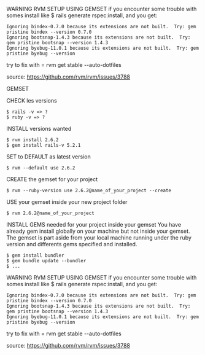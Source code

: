 WARNING RVM SETUP USING GEMSET
if you encounter some trouble with somes install like $ rails generate rspec:install, and you get:
    
    Ignoring bindex-0.7.0 because its extensions are not built.  Try: gem pristine bindex --version 0.7.0
    Ignoring bootsnap-1.4.3 because its extensions are not built.  Try: gem pristine bootsnap --version 1.4.3
    Ignoring byebug-11.0.1 because its extensions are not built.  Try: gem pristine byebug --version

try to fix with = rvm get stable --auto-dotfiles

source: https://github.com/rvm/rvm/issues/3788


GEMSET

CHECK les versions
    
    $ rails -v => ?
    $ ruby -v => ?


INSTALL versions wanted
    
    $ rvm install 2.6.2
    $ gem install rails-v 5.2.1


SET to DEFAULT as latest version
    
    $ rvm --default use 2.6.2


CREATE the gemset for your project
    
    $ rvm --ruby-version use 2.6.2@name_of_your_project --create


USE your gemset inside your new project folder
    
    $ rvm 2.6.2@name_of_your_project


INSTALL GEMS needed for your project inside your gemset
You have already gem install globally on your machine but not inside your gemset.
The gemset is part aside from your local machine running under the ruby version
and differents gems specified and installed.
    
    $ gem install bundler
    $ gem bundle update --bundler
    $ ...



WARNING RVM SETUP USING GEMSET
if you encounter some trouble with somes install like $ rails generate rspec:install, and you get:
    
    Ignoring bindex-0.7.0 because its extensions are not built.  Try: gem pristine bindex --version 0.7.0
    Ignoring bootsnap-1.4.3 because its extensions are not built.  Try: gem pristine bootsnap --version 1.4.3
    Ignoring byebug-11.0.1 because its extensions are not built.  Try: gem pristine byebug --version

try to fix with = rvm get stable --auto-dotfiles

source: https://github.com/rvm/rvm/issues/3788
